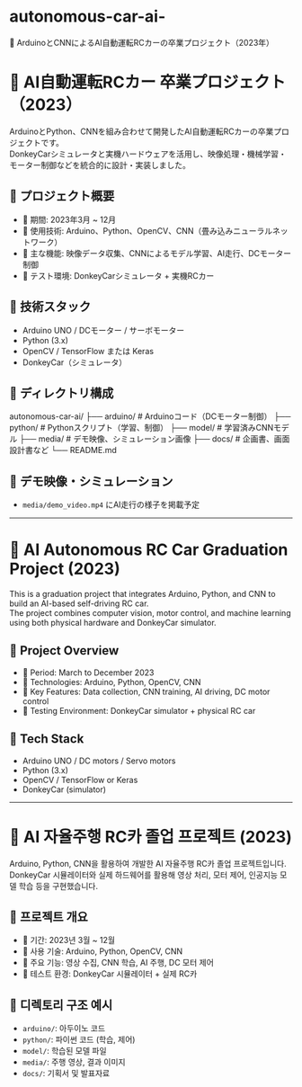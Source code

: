# autonomous-car-ai-
📌 ArduinoとCNNによるAI自動運転RCカーの卒業プロジェクト（2023年）

# 🚗 AI自動運転RCカー 卒業プロジェクト（2023）

ArduinoとPython、CNNを組み合わせて開発したAI自動運転RCカーの卒業プロジェクトです。  
DonkeyCarシミュレータと実機ハードウェアを活用し、映像処理・機械学習・モーター制御などを統合的に設計・実装しました。

## 📌 プロジェクト概要

- 📅 期間: 2023年3月 ~ 12月
- 🧠 使用技術: Arduino、Python、OpenCV、CNN（畳み込みニューラルネットワーク）
- 🔧 主な機能: 映像データ収集、CNNによるモデル学習、AI走行、DCモーター制御
- 🧪 テスト環境: DonkeyCarシミュレータ + 実機RCカー

## 🧰 技術スタック

- Arduino UNO / DCモーター / サーボモーター
- Python (3.x)
- OpenCV / TensorFlow または Keras
- DonkeyCar（シミュレータ）

## 📂 ディレクトリ構成

autonomous-car-ai/ 
├── arduino/ # Arduinoコード（DCモーター制御） 
├── python/ # Pythonスクリプト（学習、制御） 
├── model/ # 学習済みCNNモデル 
├── media/ # デモ映像、シミュレーション画像 
├── docs/ # 企画書、画面設計書など 
└── README.md


## 🎥 デモ映像・シミュレーション

- `media/demo_video.mp4` にAI走行の様子を掲載予定

---

# 🚗 AI Autonomous RC Car Graduation Project (2023)

This is a graduation project that integrates Arduino, Python, and CNN to build an AI-based self-driving RC car.  
The project combines computer vision, motor control, and machine learning using both physical hardware and DonkeyCar simulator.

## 📌 Project Overview

- 📅 Period: March to December 2023
- 🧠 Technologies: Arduino, Python, OpenCV, CNN
- 🔧 Key Features: Data collection, CNN training, AI driving, DC motor control
- 🧪 Testing Environment: DonkeyCar simulator + physical RC car

## 🧰 Tech Stack

- Arduino UNO / DC motors / Servo motors
- Python (3.x)
- OpenCV / TensorFlow or Keras
- DonkeyCar (simulator)

---

# 🚗 AI 자율주행 RC카 졸업 프로젝트 (2023)

Arduino, Python, CNN을 활용하여 개발한 AI 자율주행 RC카 졸업 프로젝트입니다.  
DonkeyCar 시뮬레이터와 실제 하드웨어를 활용해 영상 처리, 모터 제어, 인공지능 모델 학습 등을 구현했습니다.

## 📌 프로젝트 개요

- 📅 기간: 2023년 3월 ~ 12월
- 🧠 사용 기술: Arduino, Python, OpenCV, CNN
- 🔧 주요 기능: 영상 수집, CNN 학습, AI 주행, DC 모터 제어
- 🧪 테스트 환경: DonkeyCar 시뮬레이터 + 실제 RC카

## 📂 디렉토리 구조 예시

- `arduino/`: 아두이노 코드
- `python/`: 파이썬 코드 (학습, 제어)
- `model/`: 학습된 모델 파일
- `media/`: 주행 영상, 결과 이미지
- `docs/`: 기획서 및 발표자료
